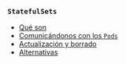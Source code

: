### `StatefulSets`<!-- .element: style="text-transform: none;" -->
* [Qué son](#daemon-sets-about)
* [Comunicándonos con los `Pods`](#daemon-sets-communication)
* [Actualización y borrado](#daemon-sets-updating)
* [Alternativas](#daemon-sets-alternatives)